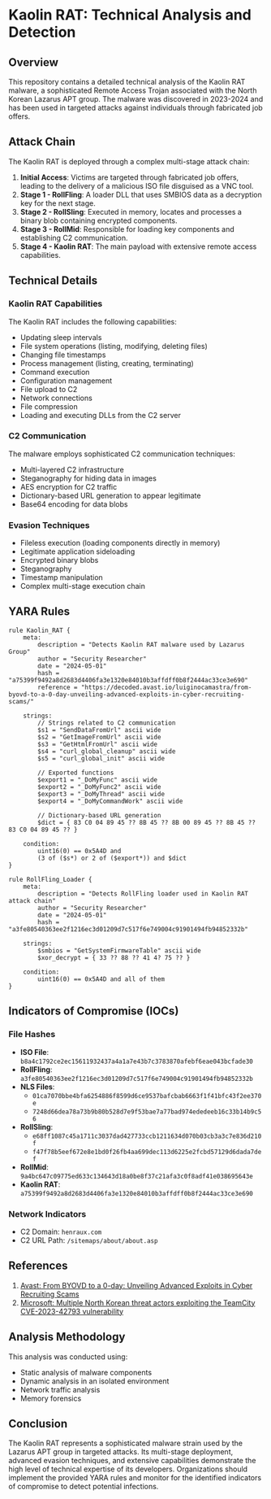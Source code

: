 # Kaolin RAT: Technical Analysis and Detection

## Overview

This repository contains a detailed technical analysis of the Kaolin RAT malware, a sophisticated Remote Access Trojan associated with the North Korean Lazarus APT group. The malware was discovered in 2023-2024 and has been used in targeted attacks against individuals through fabricated job offers.

## Attack Chain

The Kaolin RAT is deployed through a complex multi-stage attack chain:

1. **Initial Access**: Victims are targeted through fabricated job offers, leading to the delivery of a malicious ISO file disguised as a VNC tool.
2. **Stage 1 - RollFling**: A loader DLL that uses SMBIOS data as a decryption key for the next stage.
3. **Stage 2 - RollSling**: Executed in memory, locates and processes a binary blob containing encrypted components.
4. **Stage 3 - RollMid**: Responsible for loading key components and establishing C2 communication.
5. **Stage 4 - Kaolin RAT**: The main payload with extensive remote access capabilities.

## Technical Details

### Kaolin RAT Capabilities

The Kaolin RAT includes the following capabilities:

- Updating sleep intervals
- File system operations (listing, modifying, deleting files)
- Changing file timestamps
- Process management (listing, creating, terminating)
- Command execution
- Configuration management
- File upload to C2
- Network connections
- File compression
- Loading and executing DLLs from the C2 server

### C2 Communication

The malware employs sophisticated C2 communication techniques:

- Multi-layered C2 infrastructure
- Steganography for hiding data in images
- AES encryption for C2 traffic
- Dictionary-based URL generation to appear legitimate
- Base64 encoding for data blobs

### Evasion Techniques

- Fileless execution (loading components directly in memory)
- Legitimate application sideloading
- Encrypted binary blobs
- Steganography
- Timestamp manipulation
- Complex multi-stage execution chain

## YARA Rules

```yara
rule Kaolin_RAT {
    meta:
        description = "Detects Kaolin RAT malware used by Lazarus Group"
        author = "Security Researcher"
        date = "2024-05-01"
        hash = "a75399f9492a8d2683d4406fa3e1320e84010b3affdff0b8f2444ac33ce3e690"
        reference = "https://decoded.avast.io/luiginocamastra/from-byovd-to-a-0-day-unveiling-advanced-exploits-in-cyber-recruiting-scams/"
    
    strings:
        // Strings related to C2 communication
        $s1 = "SendDataFromUrl" ascii wide
        $s2 = "GetImageFromUrl" ascii wide
        $s3 = "GetHtmlFromUrl" ascii wide
        $s4 = "curl_global_cleanup" ascii wide
        $s5 = "curl_global_init" ascii wide
        
        // Exported functions
        $export1 = "_DoMyFunc" ascii wide
        $export2 = "_DoMyFunc2" ascii wide
        $export3 = "_DoMyThread" ascii wide
        $export4 = "_DoMyCommandWork" ascii wide
        
        // Dictionary-based URL generation
        $dict = { 83 C0 04 89 45 ?? 8B 45 ?? 8B 00 89 45 ?? 8B 45 ?? 83 C0 04 89 45 ?? }
        
    condition:
        uint16(0) == 0x5A4D and
        (3 of ($s*) or 2 of ($export*)) and $dict
}

rule RollFling_Loader {
    meta:
        description = "Detects RollFling loader used in Kaolin RAT attack chain"
        author = "Security Researcher"
        date = "2024-05-01"
        hash = "a3fe80540363ee2f1216ec3d01209d7c517f6e749004c91901494fb94852332b"
    
    strings:
        $smbios = "GetSystemFirmwareTable" ascii wide
        $xor_decrypt = { 33 ?? 88 ?? 41 4? 75 ?? }
        
    condition:
        uint16(0) == 0x5A4D and all of them
}
```

## Indicators of Compromise (IOCs)

### File Hashes

- **ISO File**: `b8a4c1792ce2ec15611932437a4a1a7e43b7c3783870afebf6eae043bcfade30`
- **RollFling**: `a3fe80540363ee2f1216ec3d01209d7c517f6e749004c91901494fb94852332b`
- **NLS Files**:
  - `01ca7070bbe4bfa6254886f8599d6ce9537bafcbab6663f1f41bfc43f2ee370e`
  - `7248d66dea78a73b9b80b528d7e9f53bae7a77bad974ededeeb16c33b14b9c56`
- **RollSling**:
  - `e68ff1087c45a1711c3037dad427733ccb1211634d070b03cb3a3c7e836d210f`
  - `f47f78b5eef672e8e1bd0f26fb4aa699dec113d6225e2fcbd57129d6dada7def`
- **RollMid**: `9a4bc647c09775ed633c134643d18a0be8f37c21afa3c0f8adf41e038695643e`
- **Kaolin RAT**: `a75399f9492a8d2683d4406fa3e1320e84010b3affdff0b8f2444ac33ce3e690`

### Network Indicators

- C2 Domain: `henraux.com`
- C2 URL Path: `/sitemaps/about/about.asp`

## References

1. [Avast: From BYOVD to a 0-day: Unveiling Advanced Exploits in Cyber Recruiting Scams](https://decoded.avast.io/luiginocamastra/from-byovd-to-a-0-day-unveiling-advanced-exploits-in-cyber-recruiting-scams/)
2. [Microsoft: Multiple North Korean threat actors exploiting the TeamCity CVE-2023-42793 vulnerability](https://www.microsoft.com/en-us/security/blog/2023/10/18/multiple-north-korean-threat-actors-exploiting-the-teamcity-cve-2023-42793-vulnerability/)

## Analysis Methodology

This analysis was conducted using:
- Static analysis of malware components
- Dynamic analysis in an isolated environment
- Network traffic analysis
- Memory forensics

## Conclusion

The Kaolin RAT represents a sophisticated malware strain used by the Lazarus APT group in targeted attacks. Its multi-stage deployment, advanced evasion techniques, and extensive capabilities demonstrate the high level of technical expertise of its developers. Organizations should implement the provided YARA rules and monitor for the identified indicators of compromise to detect potential infections.
